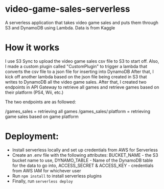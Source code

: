 # video-game-sales-serverless
A serverless application that takes video game sales and puts them through S3 and DynamoDB using Lambda. Data is from Kaggle

# How it works

I use S3 Sync to upload the video game sales csv file to S3 to start off. Also, I made a custom plugin called "CustomPlugin" to trigger a lambda that converts the csv file to a json file for inserting into DynamoDB
After that, I kick off another lambda based on the json file being created in S3 that writes to DynamoDB all the video game sales. After that, I created two endpoints in API Gateway to retrieve all games and retrieve games based on their platform
(PS4, Wii, etc.)

The two endpoints are as followed:

/games_sales = retrieving all games
/games_sales/:platform = retrieving game sales based on game platform

# Deployment:

  - Install serverless locally and set up credentials from AWS for Serverless
  - Create an .env file with the following attributes: BUCKET_NAME - the S3 bucket name to use, DYNAMO_TABLE - Name of the DynamoDB table for the data to go into, ACCESS_SECRET & ACCESS_KEY - credentials from AWS IAM for whichever user
  - Run `npm install` to install serverless plugins
  - Finally, run `serverless deploy`

   
